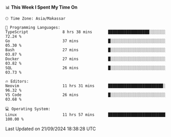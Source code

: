 <!--START_SECTION:waka-->
📊 **This Week I Spent My Time On** 

```text
🕑︎ Time Zone: Asia/Makassar

💬 Programming Languages: 
TypeScript               8 hrs 38 mins       ██████████████████░░░░░░░   72.24 % 
Go                       37 mins             █░░░░░░░░░░░░░░░░░░░░░░░░   05.30 % 
Bash                     27 mins             █░░░░░░░░░░░░░░░░░░░░░░░░   03.87 % 
Docker                   27 mins             █░░░░░░░░░░░░░░░░░░░░░░░░   03.82 % 
SQL                      26 mins             █░░░░░░░░░░░░░░░░░░░░░░░░   03.73 % 

🔥 Editors: 
Neovim                   11 hrs 31 mins      ████████████████████████░   96.32 % 
VS Code                  26 mins             █░░░░░░░░░░░░░░░░░░░░░░░░   03.68 % 

💻 Operating System: 
Linux                    11 hrs 57 mins      █████████████████████████   100.00 % 
```


 Last Updated on 21/09/2024 18:38:28 UTC
<!--END_SECTION:waka-->
